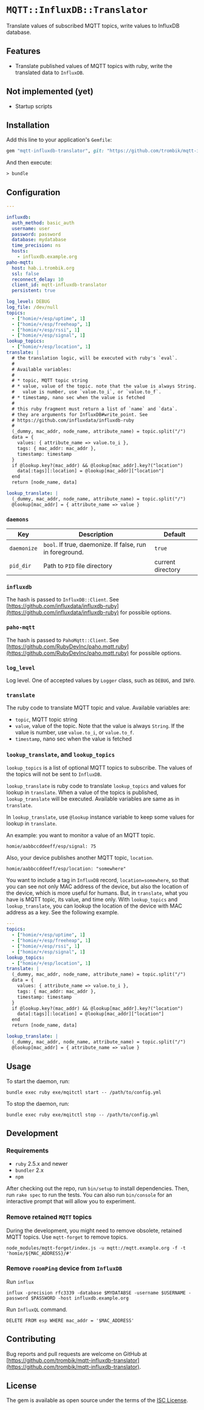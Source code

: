 # `MQTT::InfluxDB::Translator`

Translate values of subscribed MQTT topics, write values to InfluxDB database.

## Features

- Translate published values of MQTT topics with ruby, write the translated
  data to `InfluxDB`.

## Not implemented (yet)

- Startup scripts

## Installation

Add this line to your application's `Gemfile`:

```ruby
gem "mqtt-influxdb-translator", git: "https://github.com/trombik/mqtt-influxdb-translator.git", branch: "master"
```

And then execute:

```console
> bundle
```

## Configuration

```yaml
---

influxdb:
  auth_method: basic_auth
  username: user
  password: password
  database: mydatabase
  time_precision: ns
  hosts:
    - influxdb.example.org
paho-mqtt:
  host: hab.i.trombik.org
  ssl: false
  reconnect_delay: 10
  client_id: mqtt-influxdb-translator
  persistent: true

log_level: DEBUG
log_file: /dev/null
topics:
  - ["homie/+/esp/uptime", 1]
  - ["homie/+/esp/freeheap", 1]
  - ["homie/+/esp/rssi", 1]
  - ["homie/+/esp/signal", 1]
lookup_topics:
  - ["homie/+/esp/location", 1]
translate: |
  # the translation logic, will be executed with ruby's `eval`.
  #
  # Available variables:
  #
  # * topic, MQTT topic string
  # * value, value of the topic. note that the value is always String. if the
  #   value is number, use `value.to_i`, or `value.to_f`.
  # * timestamp, nano sec when the value is fetched
  #
  # this ruby fragment must return a list of `name` and `data`.
  # they are arguments for InfluxDB#write_point. See
  # https://github.com/influxdata/influxdb-ruby
  #
  (_dummy, mac_addr, node_name, attribute_name) = topic.split("/")
  data = {
    values: { attribute_name => value.to_i },
    tags: { mac_addr: mac_addr },
    timestamp: timestamp
  }
  if @lookup.key?(mac_addr) && @lookup[mac_addr].key?("location")
    data[:tags][:location] = @lookup[mac_addr]["location"]
  end
  return [node_name, data]

lookup_translate: |
  (_dummy, mac_addr, node_name, attribute_name) = topic.split("/")
  @lookup[mac_addr] = { attribute_name => value }
```

### `daemons`

| Key | Description | Default |
|-----|-------------|---------|
| `daemonize` | `bool`. If true, daemonize. If false, run in foreground. | `true` |
| `pid_dir` | Path to `PID` file directory | current directory |

### `influxdb`

The hash is passed to `InfluxDB::Client`. See
[https://github.com/influxdata/influxdb-ruby](https://github.com/influxdata/influxdb-ruby)
for possible options.

### `paho-mqtt`

The hash is passed to `PahoMqtt::Client`. See
[https://github.com/RubyDevInc/paho.mqtt.ruby](https://github.com/RubyDevInc/paho.mqtt.ruby)
for possible options.

### `log_level`

Log level. One of accepted values by `Logger` class, such as `DEBUG`, and `INFO`.

### `translate`

The ruby code to translate MQTT topic and value. Available variables are:

- `topic`, MQTT topic string
- `value`, value of the topic. Note that the value is always `String`. If the
   value is number, use `value.to_i`, or `value.to_f`.
- `timestamp`, nano sec when the value is fetched

### `lookup_translate`, and `lookup_topics`

`lookup_topics` is a list of optional MQTT topics to subscribe. The values of
the topics will not be sent to `InfluxDB`.

`lookup_translate` is ruby code to translate `lookup_topics` and values for
lookup in `translate`.  When a value of the topics is published,
`lookup_translate` will be executed.  Available variables are same as in
`translate`.

In `lookup_translate`, use `@lookup` instance variable to keep some values for
lookup in `translate`.

An example: you want to monitor a value of an MQTT topic.

```console
homie/aabbccddeeff/esp/signal: 75
```

Also, your device publishes another MQTT topic, `location`.

```console
homie/aabbccddeeff/esp/location: "somewhere"
```

You want to include a tag in `InfluxDB` record, `location=somewhere`, so that
you can see not only MAC address of the device, but also the location of the
device, which is more useful for humans. But, in `translate`, what you have is
MQTT topic, its value, and time only. With `lookup_topics` and
`lookup_translate`, you can lookup the location of the device with MAC address
as a key. See the following example.

```yaml
---
topics:
  - ["homie/+/esp/uptime", 1]
  - ["homie/+/esp/freeheap", 1]
  - ["homie/+/esp/rssi", 1]
  - ["homie/+/esp/signal", 1]
lookup_topics:
  - ["homie/+/esp/location", 1]
translate: |
  (_dummy, mac_addr, node_name, attribute_name) = topic.split("/")
  data = {
    values: { attribute_name => value.to_i },
    tags: { mac_addr: mac_addr },
    timestamp: timestamp
  }
  if @lookup.key?(mac_addr) && @lookup[mac_addr].key?("location")
    data[:tags][:location] = @lookup[mac_addr]["location"]
  end
  return [node_name, data]

lookup_translate: |
  (_dummy, mac_addr, node_name, attribute_name) = topic.split("/")
  @lookup[mac_addr] = { attribute_name => value }
```

## Usage

To start the daemon, run:

```console
bundle exec ruby exe/mqitctl start -- /path/to/config.yml
```

To stop the daemon, run:

```console
bundle exec ruby exe/mqitctl stop -- /path/to/config.yml
```

## Development

### Requirements

- `ruby` 2.5.x and newer
- `bundler` 2.x
- `npm`

After checking out the repo, run `bin/setup` to install dependencies. Then,
run `rake spec` to run the tests. You can also run `bin/console` for an
interactive prompt that will allow you to experiment.

### Remove retained `MQTT` topics

During the development, you might need to remove obsolete, retained MQTT
topics. Use `mqtt-forget` to remove topics.

```console
node_modules/mqtt-forget/index.js -u mqtt://mqtt.example.org -f -t 'homie/${MAC_ADDRESS}/#'
```

### Remove `roomPing` device from `InfluxDB`

Run `influx`

```console
influx -precision rfc3339 -database $MYDATABSE -username $USERNAME -password $PASSWORD -host influxdb.example.org
```

Run `InfluxQL` command.

```console
DELETE FROM esp WHERE mac_addr = '$MAC_ADDRESS'
```

## Contributing

Bug reports and pull requests are welcome on GitHub at
[https://github.com/trombik/mqtt-influxdb-translator](https://github.com/trombik/mqtt-influxdb-translator).

## License

The gem is available as open source under the terms of the [ISC
License](https://opensource.org/licenses/ISC).
